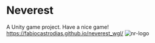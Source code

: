 # Neverest
A Unity game project. Have a nice game! 
https://fabiocastrodias.github.io/neverest_wgl/
![nr-logo](https://github.com/user-attachments/assets/99f25ef8-36af-4c55-bf58-6ce7a5ba97ff)

